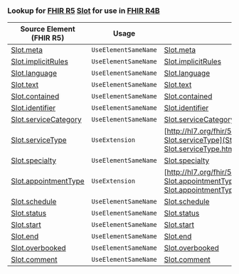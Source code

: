 ### Lookup for [FHIR R5](https://hl7.org/fhir/R5/) [Slot](https://hl7.org/fhir/R5/Slot.html) for use in [FHIR R4B](https://hl7.org/fhir/R4B/)

| Source Element (FHIR R5) | Usage | Target |
| -------------- | ----- | ------ |
| [Slot.meta](https://hl7.org/fhir/R5/Slot.html#resource) | `UseElementSameName` | [Slot.meta](https://hl7.org/fhir/R4B/Slot.html#resource) |
| [Slot.implicitRules](https://hl7.org/fhir/R5/Slot.html#resource) | `UseElementSameName` | [Slot.implicitRules](https://hl7.org/fhir/R4B/Slot.html#resource) |
| [Slot.language](https://hl7.org/fhir/R5/Slot.html#resource) | `UseElementSameName` | [Slot.language](https://hl7.org/fhir/R4B/Slot.html#resource) |
| [Slot.text](https://hl7.org/fhir/R5/Slot.html#resource) | `UseElementSameName` | [Slot.text](https://hl7.org/fhir/R4B/Slot.html#resource) |
| [Slot.contained](https://hl7.org/fhir/R5/Slot.html#resource) | `UseElementSameName` | [Slot.contained](https://hl7.org/fhir/R4B/Slot.html#resource) |
| [Slot.identifier](https://hl7.org/fhir/R5/Slot.html#resource) | `UseElementSameName` | [Slot.identifier](https://hl7.org/fhir/R4B/Slot.html#resource) |
| [Slot.serviceCategory](https://hl7.org/fhir/R5/Slot.html#resource) | `UseElementSameName` | [Slot.serviceCategory](https://hl7.org/fhir/R4B/Slot.html#resource) |
| [Slot.serviceType](https://hl7.org/fhir/R5/Slot.html#resource) | `UseExtension` | [http://hl7.org/fhir/5.0/StructureDefinition/extension-Slot.serviceType](StructureDefinition-ext-R5-Slot.serviceType.html) |
| [Slot.specialty](https://hl7.org/fhir/R5/Slot.html#resource) | `UseElementSameName` | [Slot.specialty](https://hl7.org/fhir/R4B/Slot.html#resource) |
| [Slot.appointmentType](https://hl7.org/fhir/R5/Slot.html#resource) | `UseExtension` | [http://hl7.org/fhir/5.0/StructureDefinition/extension-Slot.appointmentType](StructureDefinition-ext-R5-Slot.appointmentType.html) |
| [Slot.schedule](https://hl7.org/fhir/R5/Slot.html#resource) | `UseElementSameName` | [Slot.schedule](https://hl7.org/fhir/R4B/Slot.html#resource) |
| [Slot.status](https://hl7.org/fhir/R5/Slot.html#resource) | `UseElementSameName` | [Slot.status](https://hl7.org/fhir/R4B/Slot.html#resource) |
| [Slot.start](https://hl7.org/fhir/R5/Slot.html#resource) | `UseElementSameName` | [Slot.start](https://hl7.org/fhir/R4B/Slot.html#resource) |
| [Slot.end](https://hl7.org/fhir/R5/Slot.html#resource) | `UseElementSameName` | [Slot.end](https://hl7.org/fhir/R4B/Slot.html#resource) |
| [Slot.overbooked](https://hl7.org/fhir/R5/Slot.html#resource) | `UseElementSameName` | [Slot.overbooked](https://hl7.org/fhir/R4B/Slot.html#resource) |
| [Slot.comment](https://hl7.org/fhir/R5/Slot.html#resource) | `UseElementSameName` | [Slot.comment](https://hl7.org/fhir/R4B/Slot.html#resource) |
